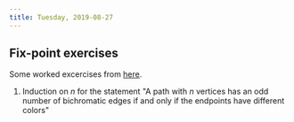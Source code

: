```yaml
---
title: Tuesday, 2019-08-27
---
```


## Fix-point exercises
Some worked excercises from [here](https://www.lesswrong.com/posts/svE3S6NKdPYoGepzq/topological-fixed-point-exercises).

1. Induction on $n$ for the statement "A path with $n$ vertices has an odd number of bichromatic edges if and only if the endpoints have different colors"

